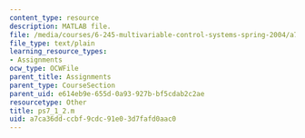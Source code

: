 ```yaml
---
content_type: resource
description: MATLAB file.
file: /media/courses/6-245-multivariable-control-systems-spring-2004/a7ca36ddccbf9cdc91e03d7fafd0aac0_ps7_1_2.m
file_type: text/plain
learning_resource_types:
- Assignments
ocw_type: OCWFile
parent_title: Assignments
parent_type: CourseSection
parent_uid: e614eb9e-655d-0a93-927b-bf5cdab2c2ae
resourcetype: Other
title: ps7_1_2.m
uid: a7ca36dd-ccbf-9cdc-91e0-3d7fafd0aac0
---
```

